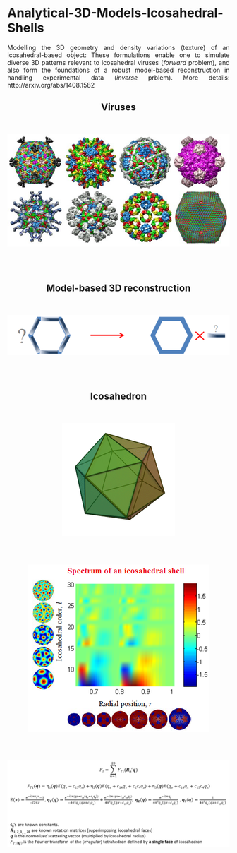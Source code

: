 # Analytical-3D-Models-Icosahedral-Shells
<p align="justify">
Modelling the 3D geometry and density variations (texture) of an icosahedral-based object: These formulations enable one to simulate diverse 3D patterns relevant to icosahedral viruses (<i>forward</i> problem), and also form the foundations of a robust model-based reconstruction in handling experimental data (<i>inverse</i> prblem). More details:
http://arxiv.org/abs/1408.1582
</p>
<p align="center">
<b><h2 align="center">Viruses</h1></2>
<br/>
<p align="center">
<img src="./virus_collage.jpg"></img>
</p>
<br/>
<br/>
<b><h2 align="center">Model-based 3D reconstruction</h1></2>
<br/>
<p align="center">
<img src="./modelBased.png"></img>
</p>
<br/>
<br/>
<b><h2 align="center">Icosahedron</h1></2>
<br/>
<p align="center">
<img src="./Icosahedron.gif"></img>
</p>
<br/>
<br/>
<p align="center">
<img src="./Spectrum.png"></img>
</p>
<br/>
<br/>
<p align="center">
<img src="./analyticalFT.png"></img>
</p>


